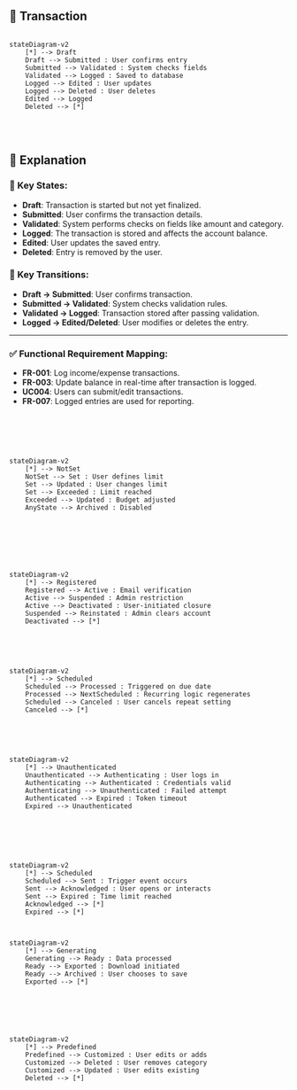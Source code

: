## 🧾 Transaction

```mermaid

stateDiagram-v2
    [*] --> Draft
    Draft --> Submitted : User confirms entry
    Submitted --> Validated : System checks fields
    Validated --> Logged : Saved to database
    Logged --> Edited : User updates
    Logged --> Deleted : User deletes
    Edited --> Logged
    Deleted --> [*]

```
<br>
<br>

## 🧠 Explanation

### 🔑 Key States:

- **Draft**: Transaction is started but not yet finalized.  
- **Submitted**: User confirms the transaction details.  
- **Validated**: System performs checks on fields like amount and category.  
- **Logged**: The transaction is stored and affects the account balance.  
- **Edited**: User updates the saved entry.  
- **Deleted**: Entry is removed by the user.  

### 🔄 Key Transitions:

- **Draft → Submitted**: User confirms transaction.  
- **Submitted → Validated**: System checks validation rules.  
- **Validated → Logged**: Transaction stored after passing validation.  
- **Logged → Edited/Deleted**: User modifies or deletes the entry.  

---

### ✅ Functional Requirement Mapping:

- **FR-001**: Log income/expense transactions.  
- **FR-003**: Update balance in real-time after transaction is logged.  
- **UC004**: Users can submit/edit transactions.  
- **FR-007**: Logged entries are used for reporting.  

<br>
<br>
<br>

```mermaid

stateDiagram-v2
    [*] --> NotSet
    NotSet --> Set : User defines limit
    Set --> Updated : User changes limit
    Set --> Exceeded : Limit reached
    Exceeded --> Updated : Budget adjusted
    AnyState --> Archived : Disabled


```

<br>
<br>
<br>

```mermaid

stateDiagram-v2
    [*] --> Registered
    Registered --> Active : Email verification
    Active --> Suspended : Admin restriction
    Active --> Deactivated : User-initiated closure
    Suspended --> Reinstated : Admin clears account
    Deactivated --> [*]

```

<br>
<br>

```mermaid

stateDiagram-v2
    [*] --> Scheduled
    Scheduled --> Processed : Triggered on due date
    Processed --> NextScheduled : Recurring logic regenerates
    Scheduled --> Canceled : User cancels repeat setting
    Canceled --> [*]

```


<br>
<br>

```mermaid

stateDiagram-v2
    [*] --> Unauthenticated
    Unauthenticated --> Authenticating : User logs in
    Authenticating --> Authenticated : Credentials valid
    Authenticating --> Unauthenticated : Failed attempt
    Authenticated --> Expired : Token timeout
    Expired --> Unauthenticated

```

<br>
<br>
<br>


```mermaid

stateDiagram-v2
    [*] --> Scheduled
    Scheduled --> Sent : Trigger event occurs
    Sent --> Acknowledged : User opens or interacts
    Sent --> Expired : Time limit reached
    Acknowledged --> [*]
    Expired --> [*]


```


```mermaid

stateDiagram-v2
    [*] --> Generating
    Generating --> Ready : Data processed
    Ready --> Exported : Download initiated
    Ready --> Archived : User chooses to save
    Exported --> [*]


```


<br>
<br>

```mermaid

stateDiagram-v2
    [*] --> Predefined
    Predefined --> Customized : User edits or adds
    Customized --> Deleted : User removes category
    Customized --> Updated : User edits existing
    Deleted --> [*]

```
